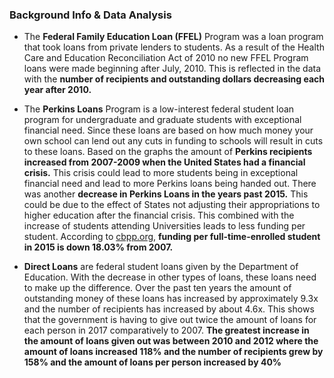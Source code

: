 ### Background Info & Data Analysis
- The **Federal Family Education Loan (FFEL)** Program was a loan program that took loans from private lenders to students. As a result of the Health Care and Education Reconciliation Act of 2010 no new FFEL Program loans were made beginning after July, 2010. This is reflected in the data with the **number of recipients and outstanding dollars decreasing each year after 2010.**

- The **Perkins Loans** Program is a low-interest federal student loan program for undergraduate and graduate students with exceptional financial need. Since these loans are based on how much money your own school can lend out any cuts in funding to schools will result in cuts to these loans. Based on the graphs the amount of **Perkins recipients increased from 2007-2009 when the United States had a financial crisis.** This crisis could lead to more students being in exceptional financial need and lead to more Perkins loans being handed out. There was another **decrease in Perkins Loans in the years past 2015.** This could be due to the effect of States not adjusting their appropriations to higher education after the financial crisis.
This combined with the increase of students attending Universities leads to less funding per student. According to [cbpp.org](www.cbpp.org), **funding per full-time-enrolled student in 2015 is down 18.03% from 2007.**

- **Direct Loans** are federal student loans given by the Department of Education. With the decrease in other types of loans, these loans need to make up the difference. Over the past ten years the amount of outstanding money of these loans has increased by approximately 9.3x and the number of recipients has increased by about 4.6x. This shows that the government is having to give out twice the amount of loans for each person in 2017 comparatively to 2007. **The greatest increase in the amount of loans given out was between 2010 and 2012 where the amount of loans increased 118% and the number of recipients grew by 158% and the amount of loans per person increased by 40%**

